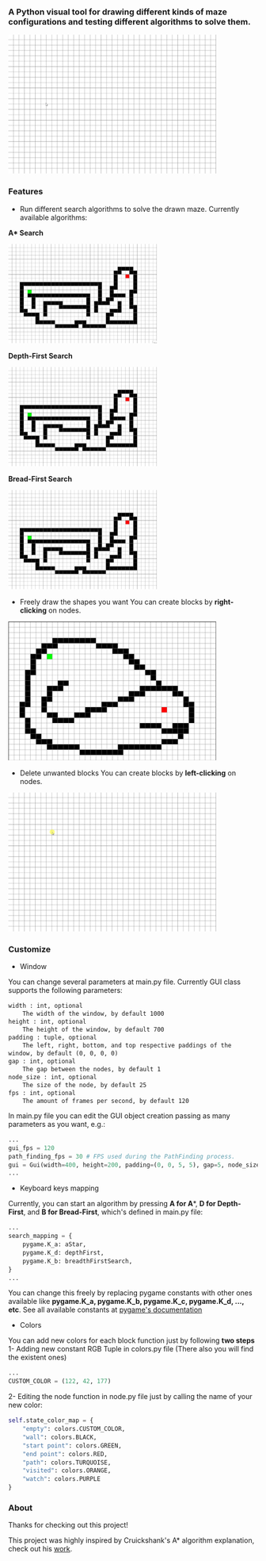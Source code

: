 ### A Python visual tool for drawing different kinds of maze configurations and testing different algorithms to solve them.
<img src="https://github.com/Renua-Meireles/PathFinding/blob/master/screenshots/draw_and_run.gif" width="420" height="280" />

### Features
- Run different search algorithms to solve the drawn maze. Currently available algorithms:

**A\* Search**

<img src="https://github.com/Renua-Meireles/PathFinding/blob/master/screenshots/aStar.gif" width="300" height="200" />

**Depth-First Search**

<img src="https://github.com/Renua-Meireles/PathFinding/blob/master/screenshots/bread-first.gif" width="300" height="200" />

**Bread-First Search**

<img src="https://github.com/Renua-Meireles/PathFinding/blob/master/screenshots/depth-first.gif" width="300" height="200" />

 
- Freely draw the shapes you want
You can create blocks by **right-clicking** on nodes.
<img src="https://github.com/Renua-Meireles/PathFinding/blob/master/screenshots/ss01.png" width="420" height="280" />

- Delete unwanted blocks
You can create blocks by **left-clicking** on nodes.
<img src="https://github.com/Renua-Meireles/PathFinding/blob/master/screenshots/draw.gif" width="420" height="280" />
 
### Customize
- Window

You can change several parameters at main.py file. Currently GUI class supports the following parameters: 
```
width : int, optional
    The width of the window, by default 1000
height : int, optional
    The height of the window, by default 700
padding : tuple, optional
    The left, right, bottom, and top respective paddings of the window, by default (0, 0, 0, 0)
gap : int, optional
    The gap between the nodes, by default 1
node_size : int, optional
    The size of the node, by default 25
fps : int, optional
    The amount of frames per second, by default 120
 ```
In main.py file you can edit the GUI object creation passing as many parameters as you want, e.g.:
```python
...
gui_fps = 120
path_finding_fps = 30 # FPS used during the PathFinding process.
gui = Gui(width=400, height=200, padding=(0, 0, 5, 5), gap=5, node_size=50, fps=gui_fps)
...
```
- Keyboard keys mapping

Currently, you can start an algorithm by pressing **A for A***, **D for Depth-First**, and **B for Bread-First**, which's defined in main.py file:
```python
...
search_mapping = {
    pygame.K_a: aStar,
    pygame.K_d: depthFirst,
    pygame.K_b: breadthFirstSearch,
}
...
```
You can change this freely by replacing pygame constants with other ones available like 
**pygame.K_a, pygame.K_b, pygame.K_c, pygame.K_d, ..., etc**. See all available constants at [pygame's documentation](https://www.pygame.org/docs/ref/key.html)

- Colors

You can add new colors for each block function just by following **two steps**
1- Adding new constant RGB Tuple in colors.py file (There also you will find the existent ones)
```python
...
CUSTOM_COLOR = (122, 42, 177)
```
2- Editing the node function in node.py file just by calling the name of your new color:
```python
self.state_color_map = {
    "empty": colors.CUSTOM_COLOR,
    "wall": colors.BLACK,
    "start point": colors.GREEN,
    "end point": colors.RED,
    "path": colors.TURQUOISE,
    "visited": colors.ORANGE,
    "watch": colors.PURPLE
}
```
 
 ### About
Thanks for checking out this project!

This project was highly inspired by Cruickshank's A* algorithm explanation, check out his [work](https://morioh.com/p/cf0c6b11c848).
